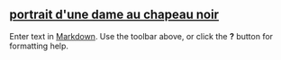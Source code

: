 ## [portrait d'une dame au chapeau noir](/fichiers/oeuvres/2016-deshays-de-colleville.jpg)

Enter text in [Markdown](http://daringfireball.net/projects/markdown/). Use the toolbar above, or click the **?** button for formatting help.
